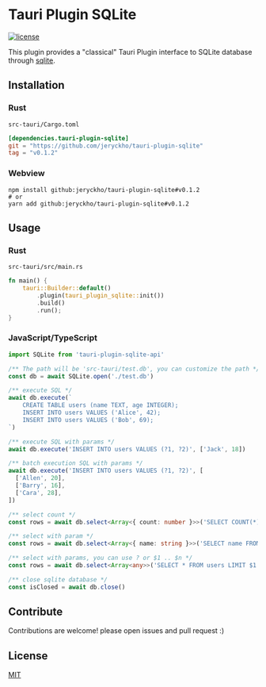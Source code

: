 # Tauri Plugin SQLite

[![license](https://img.shields.io/badge/license-MIT-blue.svg)](LICENSE)

This plugin provides a "classical" Tauri Plugin interface to SQLite database through [sqlite](https://github.com/stainless-steel/sqlite).

## Installation

### Rust

`src-tauri/Cargo.toml`

```toml
[dependencies.tauri-plugin-sqlite]
git = "https://github.com/jeryckho/tauri-plugin-sqlite"
tag = "v0.1.2"
```

### Webview

```
npm install github:jeryckho/tauri-plugin-sqlite#v0.1.2
# or
yarn add github:jeryckho/tauri-plugin-sqlite#v0.1.2
```

## Usage

### Rust

`src-tauri/src/main.rs`

```rust
fn main() {
    tauri::Builder::default()
        .plugin(tauri_plugin_sqlite::init())
        .build()
        .run();
}
```

### JavaScript/TypeScript

```ts
import SQLite from 'tauri-plugin-sqlite-api'

/** The path will be 'src-tauri/test.db', you can customize the path */
const db = await SQLite.open('./test.db')

/** execute SQL */
await db.execute(`
    CREATE TABLE users (name TEXT, age INTEGER);
    INSERT INTO users VALUES ('Alice', 42);
    INSERT INTO users VALUES ('Bob', 69);
`)

/** execute SQL with params */
await db.execute('INSERT INTO users VALUES (?1, ?2)', ['Jack', 18])

/** batch execution SQL with params */
await db.execute('INSERT INTO users VALUES (?1, ?2)', [
  ['Allen', 20],
  ['Barry', 16],
  ['Cara', 28],
])

/** select count */
const rows = await db.select<Array<{ count: number }>>('SELECT COUNT(*) as count FROM users')

/** select with param */
const rows = await db.select<Array<{ name: string }>>('SELECT name FROM users WHERE age > ?', [20])

/** select with params, you can use ? or $1 .. $n */
const rows = await db.select<Array<any>>('SELECT * FROM users LIMIT $1 OFFSET $2', [10, 0])

/** close sqlite database */
const isClosed = await db.close()
```

## Contribute

Contributions are welcome! please open issues and pull request :)

## License

[MIT](LICENSE)

